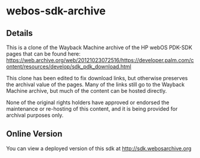 # webos-sdk-archive

## Details

This is a clone of the Wayback Machine archive of the HP webOS PDK-SDK pages that can be found here: https://web.archive.org/web/20121023072516/https://developer.palm.com/content/resources/develop/sdk_pdk_download.html

This clone has been edited to fix download links, but otherwise preserves the archival value of the pages. Many of the links still go to the Wayback Machine archive, but much of the content can be hosted directly.

None of the original rights holders have approved or endorsed the maintenance or re-hosting of this content, and it is being provided for archival purposes only.

## Online Version

You can view a deployed version of this sdk at http://sdk.webosarchive.org
